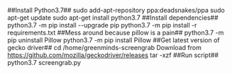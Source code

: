 
##Install Python3.7##
sudo add-apt-repository ppa:deadsnakes/ppa
sudo apt-get update
sudo apt-get install python3.7
##Install dependencies##
python3.7 -m pip install --upgrade pip
python3.7 -m pip install -r requirements.txt
##Mess around because pillow is a pain##
python3.7 -m pip uninstall Pillow
python3.7 -m pip install Pillow
##Get latest version of gecko driver##
cd /home/greenminds-screengrab
Download from https://github.com/mozilla/geckodriver/releases
tar -xzf <downloaded file>
##Run script##
python3.7 screengrab.py 
